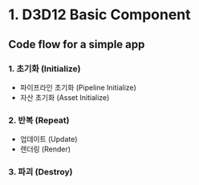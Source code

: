 # 1. D3D12 Basic Component 
## Code flow for a simple app

### 1. 초기화 (Initialize)
- 파이프라인 초기화 (Pipeline Initialize)
- 자산 초기화 (Asset Initialize)

### 2. 반복 (Repeat)
- 업데이트 (Update)
- 렌더링 (Render)

### 3. 파괴 (Destroy)